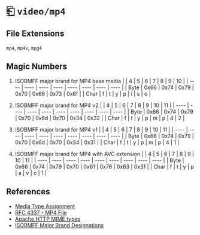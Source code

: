 # [⎗](../README.md) `video/mp4`

## File Extensions

`mp4`, `mp4v`, `mpg4`

## Magic Numbers

1. ISOBMFF major brand for MP4 base media
   | | 4 | 5 | 6 | 7 | 8 | 9 | 10 |
   | ---- | ---- | ---- | ---- | ---- | ---- | ---- | ---- |
   | Byte | 0x66 | 0x74 | 0x79 | 0x70 | 0x69 | 0x73 | 0x6f |
   | Char | f | t | y | p | i | s | o |

2. ISOBMFF major brand for MP4 v2
   | | 4 | 5 | 6 | 7 | 8 | 9 | 10 | 11 |
   | ---- | ---- | ---- | ---- | ---- | ---- | ---- | ---- | ---- |
   | Byte | 0x66 | 0x74 | 0x79 | 0x70 | 0x6d | 0x70 | 0x34 | 0x32 |
   | Char | f | t | y | p | m | p | 4 | 2 |

3. ISOBMFF major brand for MP4 v1
   | | 4 | 5 | 6 | 7 | 8 | 9 | 10 | 11 |
   | ---- | ---- | ---- | ---- | ---- | ---- | ---- | ---- | ---- |
   | Byte | 0x66 | 0x74 | 0x79 | 0x70 | 0x6d | 0x70 | 0x34 | 0x31 |
   | Char | f | t | y | p | m | p | 4 | 1 |

4. ISOBMFF major brand for MP4 with AVC extension
   | | 4 | 5 | 6 | 7 | 8 | 9 | 10 | 11 |
   | ---- | ---- | ---- | ---- | ---- | ---- | ---- | ---- | ---- |
   | Byte | 0x66 | 0x74 | 0x79 | 0x70 | 0x61 | 0x76 | 0x63 | 0x31 |
   | Char | f | t | y | p | a | v | c | 1 |

## References

- [Media Type Assignment](https://www.iana.org/assignments/media-types/video/mp4)
- [RFC 4337 - MP4 File](https://datatracker.ietf.org/doc/html/rfc4337#section-3.1)
- [Apache HTTP MIME types](https://svn.apache.org/repos/asf/httpd/httpd/trunk/docs/conf/mime.types)
- [ISOBMFF Major Brand Designations](https://www.ftyps.com/)
